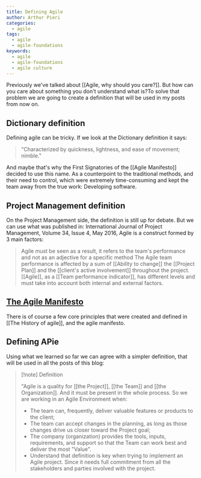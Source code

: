 ```yaml
---
title: Defining Agile
author: Arthur Pieri
categories:
  - agile
tags:
  - agile
  - agile-foundations
keywords:
  - agile
  - agile-foundations
  - agile culture
---
```

Previously we've talked about [[Agile, why should you care?]]. But how can you care about something you don't understand what is?To solve that problem we are going to create a definition that will be used in my posts from now on.

## Dictionary definition
Defining agile can be tricky. If we look at the Dictionary definition it says: 
> "Characterized by quickness, lightness, and ease of movement; nimble."

And maybe that's why the First Signatories of the [[Agile Manifesto]] decided to use this name. As a counterpoint to the traditional methods, and their need to control, which were extremely time-consuming and kept the team away from the true work: Developing software.

## Project Management definition
On the Project Management side, the definition is still up for debate. But we can use what was published in: International Journal of Project Management, Volume 34, Issue 4, May 2016, Agile is a construct formed by 3 main factors:

> Agile must be seen as a result, it refers to the team's performance and not as an adjective for a specific method
> The Agile team performance is affected by a sum of [[Ability to change]] the [[Project Plan]] and the [[client's active involvement]] throughout the project.
> [[Agile]], as a [[Team performance indicator]], has different levels and must take into account both internal and external factors.

## [The Agile Manifesto](http://agilemanifesto.org/history.html)
There is of course a few core principles that were created and defined in [[The History of agile]], and the agile manifesto.

## Defining APie
Using what we learned so far we can agree with a simpler definition, that will be used in all the posts of this blog:

> [!note]  Definition
>
> "Agile is a quality for [[the Project]],  [[the Team]]  and [[the Organization]]. And it must be present in the whole process. So we are working in an Agile Environment when:
> - The team can, frequently, deliver valuable features or products to the client;
> - The team can accept changes in the planning, as long as those changes drive us closer toward the Project goal;
> - The company (organization) provides the tools, inputs, requirements, and support so that the Team can work best and deliver the most "Value". 
> - Understand that definition is key when trying to implement an Agile project. Since it needs full commitment from all the stakeholders and parties involved with the project.